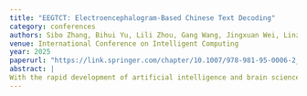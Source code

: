 ```yaml
---
title: "EEGTCT: Electroencephalogram-Based Chinese Text Decoding"
category: conferences
authors: Sibo Zhang, Bihui Yu, Lili Zhou, Gang Wang, Jingxuan Wei, Linzhuang Sun, Liping Bu
venue: International Conference on Intelligent Computing
year: 2025
paperurl: "https://link.springer.com/chapter/10.1007/978-981-95-0006-2_15"
abstract: |
With the rapid development of artificial intelligence and brain science, decoding text from brain signals for cognitive brain-computer interface (BCI) has garnered increasing attention. Among various brain signals, electroencephalography (EEG), a non-invasive modality, offers advantages such as ease of acquisition and high temporal resolution. This paper proposes a method for EEG signal acquisition based on control question stimulation with 8 electrode channels and introduces the ChiCo dataset, which aligns 1040 Chinese text corpora with EEG data. Furthermore, we present a novel framework, EEGTCT, based on the BART model and discrete codex coding, to decode EEG into corresponding Chinese text, achieving a BLEU-1 score of 52.95 on the ChiCo dataset. The findings provide valuable insights for improving BCI for individuals with speech disorders and for understanding the neural mechanisms of Chinese language processing.
---
```

